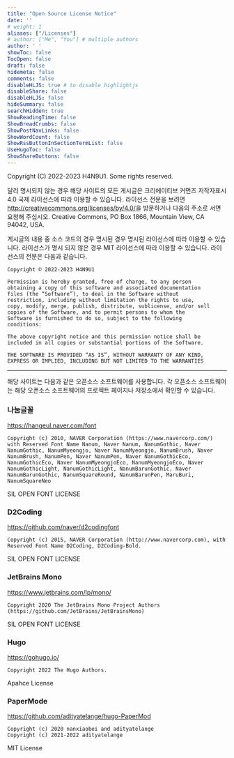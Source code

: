 ```yaml
---
title: "Open Source License Notice"
date: ''
# weight: 1
aliases: ["/Licenses"]
# author: ["Me", "You"] # multiple authors
author: ' '
showToc: false
TocOpen: false
draft: false
hidemeta: false
comments: false
disableHLJS: true # to disable highlightjs
disableShare: false
disableHLJS: false
hideSummary: false
searchHidden: true
ShowReadingTime: false
ShowBreadCrumbs: false
ShowPostNavLinks: false
ShowWordCount: false
ShowRssButtonInSectionTermList: false
UseHugoToc: false
ShowShareButtons: false
---
```


Copyright (C) 2022-2023 H4N9U1. Some rights reserved.

달리 명시되지 않는 경우 해당 사이트의 모든 게시글은 크리에이티브 커먼즈 저작자표시 4.0 국제 라이선스에 따라 이용할 수 있습니다. 라이선스 전문을 보려면 <http://creativecommons.org/licenses/by/4.0/>을 방문하거나 다음의 주소로 서면 요청해 주십시오. Creative Commons, PO Box 1866, Mountain View, CA 94042, USA.

게시글의 내용 중 소스 코드의 경우 명시된 경우 명시된 라이선스에 따라 이용할 수 있습니다. 라이선스가 명시 되지 않은 경우 MIT 라이선스에 따라 이용할 수 있습니다. 라이선스의 전문은 다음과 같습니다.

```text
Copyright © 2022-2023 H4N9U1

Permission is hereby granted, free of charge, to any person
obtaining a copy of this software and associated documentation
files (the “Software”), to deal in the Software without
restriction, including without limitation the rights to use,
copy, modify, merge, publish, distribute, sublicense, and/or sell
copies of the Software, and to permit persons to whom the
Software is furnished to do so, subject to the following
conditions:

The above copyright notice and this permission notice shall be
included in all copies or substantial portions of the Software.

THE SOFTWARE IS PROVIDED “AS IS”, WITHOUT WARRANTY OF ANY KIND,
EXPRESS OR IMPLIED, INCLUDING BUT NOT LIMITED TO THE WARRANTIES
```

---

해당 사이트는 다음과 같은 오픈소스 소프트웨어를 사용합니다. 각 오픈소스 소프트웨어는 해당 오픈소스 소프트웨어의 프로젝트 페이지나 저장소에서 확인할 수 있습니다.

### 나눔글꼴
<https://hangeul.naver.com/font>
```
Copyright (c) 2010, NAVER Corporation (https://www.navercorp.com/) with Reserved Font Name Nanum, Naver Nanum, NanumGothic, Naver NanumGothic, NanumMyeongjo, Naver NanumMyeongjo, NanumBrush, Naver NanumBrush, NanumPen, Naver NanumPen, Naver NanumGothicEco, NanumGothicEco, Naver NanumMyeongjoEco, NanumMyeongjoEco, Naver NanumGothicLight, NanumGothicLight, NanumBarunGothic, Naver NanumBarunGothic, NanumSquareRound, NanumBarunPen, MaruBuri, NanumSquareNeo
```
SIL OPEN FONT LICENSE

### D2Coding
<https://github.com/naver/d2codingfont>
```
Copyright (c) 2015, NAVER Corporation (http://www.navercorp.com), with Reserved Font Name D2Coding, D2Coding-Bold.
```
SIL OPEN FONT LICENSE

### JetBrains Mono
<https://www.jetbrains.com/lp/mono/>
```
Copyright 2020 The JetBrains Mono Project Authors (https://github.com/JetBrains/JetBrainsMono)
```
SIL OPEN FONT LICENSE

### Hugo
<https://gohugo.io/>
```
Copyright 2022 The Hugo Authors.
```
Apahce License

### PaperMode
<https://github.com/adityatelange/hugo-PaperMod>
```
Copyright (c) 2020 nanxiaobei and adityatelange
Copyright (c) 2021-2022 adityatelange
```
MIT License